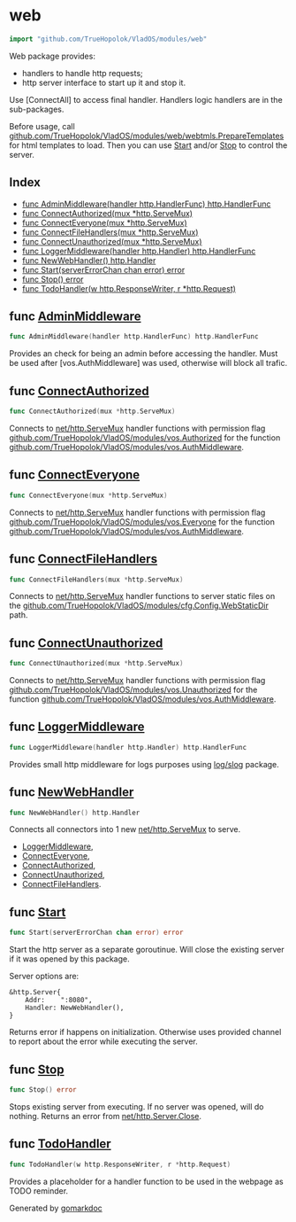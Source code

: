<!-- Code generated by gomarkdoc. DO NOT EDIT -->

# web

```go
import "github.com/TrueHopolok/VladOS/modules/web"
```

Web package provides:

- handlers to handle http requests;
- http server interface to start up it and stop it.

Use \[ConnectAll\] to access final handler. Handlers logic handlers are in the sub\-packages.

Before usage, call [github.com/TrueHopolok/VladOS/modules/web/webtmls.PrepareTemplates](<https://pkg.go.dev/github.com/TrueHopolok/VladOS/modules/web/webtmls/#PrepareTemplates>) for html templates to load. Then you can use [Start](<#Start>) and/or [Stop](<#Stop>) to control the server.

## Index

- [func AdminMiddleware\(handler http.HandlerFunc\) http.HandlerFunc](<#AdminMiddleware>)
- [func ConnectAuthorized\(mux \*http.ServeMux\)](<#ConnectAuthorized>)
- [func ConnectEveryone\(mux \*http.ServeMux\)](<#ConnectEveryone>)
- [func ConnectFileHandlers\(mux \*http.ServeMux\)](<#ConnectFileHandlers>)
- [func ConnectUnauthorized\(mux \*http.ServeMux\)](<#ConnectUnauthorized>)
- [func LoggerMiddleware\(handler http.Handler\) http.HandlerFunc](<#LoggerMiddleware>)
- [func NewWebHandler\(\) http.Handler](<#NewWebHandler>)
- [func Start\(serverErrorChan chan error\) error](<#Start>)
- [func Stop\(\) error](<#Stop>)
- [func TodoHandler\(w http.ResponseWriter, r \*http.Request\)](<#TodoHandler>)


<a name="AdminMiddleware"></a>
## func [AdminMiddleware](<https://github.com/TrueHopolok/VladOS/blob/main/modules/web/util.go#L33>)

```go
func AdminMiddleware(handler http.HandlerFunc) http.HandlerFunc
```

Provides an check for being an admin before accessing the handler. Must be used after \[vos.AuthMiddleware\] was used, otherwise will block all trafic.

<a name="ConnectAuthorized"></a>
## func [ConnectAuthorized](<https://github.com/TrueHopolok/VladOS/blob/main/modules/web/connectors.go#L28>)

```go
func ConnectAuthorized(mux *http.ServeMux)
```

Connects to [net/http.ServeMux](<https://pkg.go.dev/net/http/#ServeMux>) handler functions with permission flag [github.com/TrueHopolok/VladOS/modules/vos.Authorized](<https://pkg.go.dev/github.com/TrueHopolok/VladOS/modules/vos/#Authorized>) for the function [github.com/TrueHopolok/VladOS/modules/vos.AuthMiddleware](<https://pkg.go.dev/github.com/TrueHopolok/VladOS/modules/vos/#AuthMiddleware>).

<a name="ConnectEveryone"></a>
## func [ConnectEveryone](<https://github.com/TrueHopolok/VladOS/blob/main/modules/web/connectors.go#L18>)

```go
func ConnectEveryone(mux *http.ServeMux)
```

Connects to [net/http.ServeMux](<https://pkg.go.dev/net/http/#ServeMux>) handler functions with permission flag [github.com/TrueHopolok/VladOS/modules/vos.Everyone](<https://pkg.go.dev/github.com/TrueHopolok/VladOS/modules/vos/#Everyone>) for the function [github.com/TrueHopolok/VladOS/modules/vos.AuthMiddleware](<https://pkg.go.dev/github.com/TrueHopolok/VladOS/modules/vos/#AuthMiddleware>).

<a name="ConnectFileHandlers"></a>
## func [ConnectFileHandlers](<https://github.com/TrueHopolok/VladOS/blob/main/modules/web/connectors.go#L43>)

```go
func ConnectFileHandlers(mux *http.ServeMux)
```

Connects to [net/http.ServeMux](<https://pkg.go.dev/net/http/#ServeMux>) handler functions to server static files on the [github.com/TrueHopolok/VladOS/modules/cfg.Config.WebStaticDir](<https://pkg.go.dev/github.com/TrueHopolok/VladOS/modules/cfg/#Config.WebStaticDir>) path.

<a name="ConnectUnauthorized"></a>
## func [ConnectUnauthorized](<https://github.com/TrueHopolok/VladOS/blob/main/modules/web/connectors.go#L36>)

```go
func ConnectUnauthorized(mux *http.ServeMux)
```

Connects to [net/http.ServeMux](<https://pkg.go.dev/net/http/#ServeMux>) handler functions with permission flag [github.com/TrueHopolok/VladOS/modules/vos.Unauthorized](<https://pkg.go.dev/github.com/TrueHopolok/VladOS/modules/vos/#Unauthorized>) for the function [github.com/TrueHopolok/VladOS/modules/vos.AuthMiddleware](<https://pkg.go.dev/github.com/TrueHopolok/VladOS/modules/vos/#AuthMiddleware>).

<a name="LoggerMiddleware"></a>
## func [LoggerMiddleware](<https://github.com/TrueHopolok/VladOS/blob/main/modules/web/util.go#L17>)

```go
func LoggerMiddleware(handler http.Handler) http.HandlerFunc
```

Provides small http middleware for logs purposes using [log/slog](<https://pkg.go.dev/log/slog/>) package.

<a name="NewWebHandler"></a>
## func [NewWebHandler](<https://github.com/TrueHopolok/VladOS/blob/main/modules/web/web.go#L26>)

```go
func NewWebHandler() http.Handler
```

Connects all connectors into 1 new [net/http.ServeMux](<https://pkg.go.dev/net/http/#ServeMux>) to serve.

- [LoggerMiddleware](<#LoggerMiddleware>),
- [ConnectEveryone](<#ConnectEveryone>),
- [ConnectAuthorized](<#ConnectAuthorized>),
- [ConnectUnauthorized](<#ConnectUnauthorized>),
- [ConnectFileHandlers](<#ConnectFileHandlers>).

<a name="Start"></a>
## func [Start](<https://github.com/TrueHopolok/VladOS/blob/main/modules/web/web.go#L47>)

```go
func Start(serverErrorChan chan error) error
```

Start the http server as a separate goroutinue. Will close the existing server if it was opened by this package.

Server options are:

```
&http.Server{
	Addr:    ":8080",
	Handler: NewWebHandler(),
}
```

Returns error if happens on initialization. Otherwise uses provided channel to report about the error while executing the server.

<a name="Stop"></a>
## func [Stop](<https://github.com/TrueHopolok/VladOS/blob/main/modules/web/web.go#L68>)

```go
func Stop() error
```

Stops existing server from executing. If no server was opened, will do nothing. Returns an error from [net/http.Server.Close](<https://pkg.go.dev/net/http/#Server.Close>).

<a name="TodoHandler"></a>
## func [TodoHandler](<https://github.com/TrueHopolok/VladOS/blob/main/modules/web/util.go#L12>)

```go
func TodoHandler(w http.ResponseWriter, r *http.Request)
```

Provides a placeholder for a handler function to be used in the webpage as TODO reminder.

Generated by [gomarkdoc](<https://github.com/princjef/gomarkdoc>)
